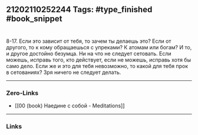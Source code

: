 21202110252244
Tags: #type_finished #book_snippet 
---
# 

 8-17. Если это зависит от тебя, то зачем ты делаешь это? Если от другого, то к кому обращаешься с упреками? К атомам или богам? И то, и другое достойно безумца. Ни на что не следует сетовать. Если можешь, исправь того, кто действует, если не можешь, исправь хотя бы само дело. Если же и это для тебя невозможно, то какой для тебя прок в сетованиях? Зря ничего не следует делать. 

---
### Zero-Links
 - [[00 (book) Наедине с собой - Meditations]]
---
### Links
